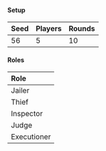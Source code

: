 #### Setup
| Seed | Players | Rounds  |
| :----| :-------| :------ |
| 56   | 5       | 10      |

#### Roles
| Role         |
| :----------- |
| Jailer       |
| Thief        |
| Inspector    |
| Judge        |
| Executioner  |